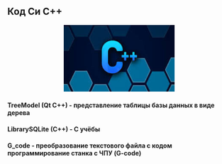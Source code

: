 ## Код Си C++
<div align="center">
  <img src="https://github.com/drug173/drug173/blob/main/image/C%2B%2B.jpeg" width="250" height="150"/>
</div>

#### TreeModel (Qt C++) - представление таблицы базы данных в виде дерева

#### LibrarySQLite (C++) - С учёбы

#### G_code - преобразование текстового файла с кодом программирование станка с ЧПУ (G-code) 
